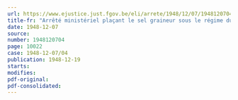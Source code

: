 ```yaml
---
url: https://www.ejustice.just.fgov.be/eli/arrete/1948/12/07/1948120704/justel
title-fr: "Arrêté ministériel plaçant le sel graineur sous le régime du prix normal"
date: 1948-12-07
source:
number: 1948120704
page: 10022
case: 1948-12-07/04
publication: 1948-12-19
starts:
modifies:
pdf-original:
pdf-consolidated:
---
```


